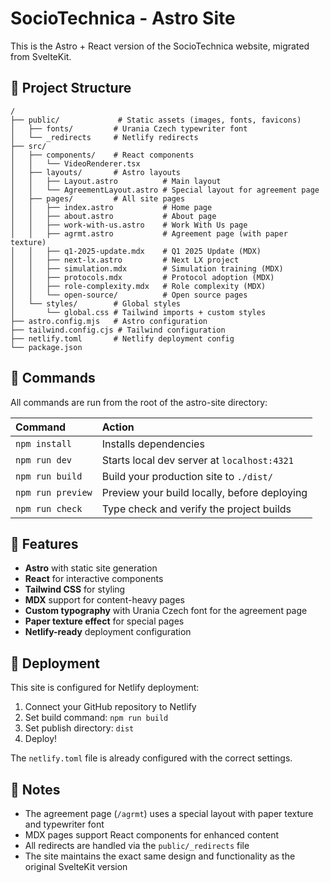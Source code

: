 # SocioTechnica - Astro Site

This is the Astro + React version of the SocioTechnica website, migrated from SvelteKit.

## 🚀 Project Structure

```text
/
├── public/             # Static assets (images, fonts, favicons)
│   ├── fonts/         # Urania Czech typewriter font
│   └── _redirects     # Netlify redirects
├── src/
│   ├── components/    # React components
│   │   └── VideoRenderer.tsx
│   ├── layouts/       # Astro layouts
│   │   ├── Layout.astro          # Main layout
│   │   └── AgreementLayout.astro # Special layout for agreement page
│   ├── pages/         # All site pages
│   │   ├── index.astro           # Home page
│   │   ├── about.astro           # About page
│   │   ├── work-with-us.astro    # Work With Us page
│   │   ├── agrmt.astro           # Agreement page (with paper texture)
│   │   ├── q1-2025-update.mdx    # Q1 2025 Update (MDX)
│   │   ├── next-lx.astro         # Next LX project
│   │   ├── simulation.mdx        # Simulation training (MDX)
│   │   ├── protocols.mdx         # Protocol adoption (MDX)
│   │   ├── role-complexity.mdx   # Role complexity (MDX)
│   │   └── open-source/          # Open source pages
│   └── styles/        # Global styles
│       └── global.css # Tailwind imports + custom styles
├── astro.config.mjs   # Astro configuration
├── tailwind.config.cjs # Tailwind configuration
├── netlify.toml       # Netlify deployment config
└── package.json
```

## 🧞 Commands

All commands are run from the root of the astro-site directory:

| Command           | Action                                           |
| :---------------- | :----------------------------------------------- |
| `npm install`     | Installs dependencies                            |
| `npm run dev`     | Starts local dev server at `localhost:4321`      |
| `npm run build`   | Build your production site to `./dist/`          |
| `npm run preview` | Preview your build locally, before deploying     |
| `npm run check`   | Type check and verify the project builds         |

## 🎨 Features

- **Astro** with static site generation
- **React** for interactive components
- **Tailwind CSS** for styling
- **MDX** support for content-heavy pages
- **Custom typography** with Urania Czech font for the agreement page
- **Paper texture effect** for special pages
- **Netlify-ready** deployment configuration

## 🚀 Deployment

This site is configured for Netlify deployment:

1. Connect your GitHub repository to Netlify
2. Set build command: `npm run build`
3. Set publish directory: `dist`
4. Deploy!

The `netlify.toml` file is already configured with the correct settings.

## 📝 Notes

- The agreement page (`/agrmt`) uses a special layout with paper texture and typewriter font
- MDX pages support React components for enhanced content
- All redirects are handled via the `public/_redirects` file
- The site maintains the exact same design and functionality as the original SvelteKit version